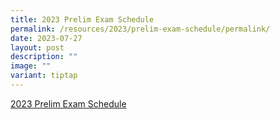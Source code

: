 ```yaml
---
title: 2023 Prelim Exam Schedule
permalink: /resources/2023/prelim-exam-schedule/permalink/
date: 2023-07-27
layout: post
description: ""
image: ""
variant: tiptap
---
```

<p><a href="/files/prelim%20exam%20schedule%202023%20(25%20jul%202023).pdf" rel="noopener noreferrer nofollow" target="_blank">2023 Prelim Exam Schedule</a>
</p>